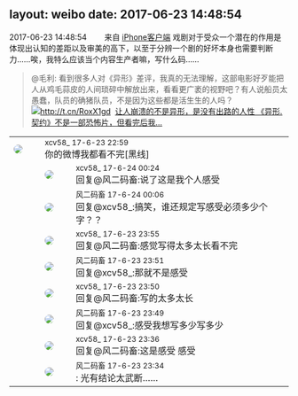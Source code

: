 layout: weibo
date: 2017-06-23 14:48:54
---
<meta name="referrer" content="no-referrer" />

2017-06-23 14:48:54  &nbsp;&nbsp;&nbsp;&nbsp;&nbsp;&nbsp; 来自 <a href="http://app.weibo.com/t/feed/9ksdit" rel="nofollow">iPhone客户端</a>
戏剧对于受众一个潜在的作用是体现出认知的差距以及审美的高下，以至于分辨一个剧的好坏本身也需要判断力……唉，我特么应该当个内容生产者嘛，写什么码……
>  @毛利: 看到很多人对《异形》差评，我真的无法理解，这部电影好歹能把人从鸡毛蒜皮的人间琐碎中解放出来，看看更广袤的视野吧？有人说船员太愚蠢，队员的确猪队员，不是因为这些都是活生生的人吗？http://t.cn/RoxX1gd ​​​
[<img style="float: left;" src="http://r.sinaimg.cn/large/tc/mmbiz_qpic_cn/000ec9c1bca32bcab6e33efe784c8fb7.jpg"/>让人崩溃的不是异形，是没有出路的人性
《异形.契约》不是一部恐怖片，但看完后我...](http://mp.weixin.qq.com/s?__biz=MzA4NTEwOTQ4Mg==&mid=2654319489&idx=1&sn=431748ea36995a646ae73b2bfda7245e)


<table style="width: 100%;">
  <tr>
    <td style="width: 40px;"><img style="border-radius:50%" src="https://tva3.sinaimg.cn/crop.0.0.1242.1242.50/801f7e9ajw8f3peekcgoqj20yi0yidg9.jpg?KID=imgbed,tva&Expires=1624465197&ssig=ukwEtUVbOK"></td>
    <td colspan="2"><small>xcv58_ 17-6-23 22:59</small><br/>你的微博我都看不完[黑线]</td>
  </tr>
  <tr>
    <td/>
    <td style="width: 40px;"><img style="border-radius:50%" src="https://tva3.sinaimg.cn/crop.0.0.1242.1242.50/801f7e9ajw8f3peekcgoqj20yi0yidg9.jpg?KID=imgbed,tva&Expires=1624465197&ssig=ukwEtUVbOK"></td>
    <td><small>xcv58_ 17-6-24 00:24</small><br/>回复@风二码畜:说了这是我个人感受</td>
  </tr>
  <tr>
    <td/>
    <td style="width: 40px;"><img style="border-radius:50%" src="https://tva3.sinaimg.cn/crop.0.0.639.639.50/6d2a6003jw8f3idy69w2gj20hs0hrt9g.jpg?KID=imgbed,tva&Expires=1624465197&ssig=I5Xr0EmIE%2F"></td>
    <td><small>风二码畜 17-6-24 00:06</small><br/>回复@xcv58_:搞笑，谁还规定写感受必须多少个字？？</td>
  </tr>
  <tr>
    <td/>
    <td style="width: 40px;"><img style="border-radius:50%" src="https://tva3.sinaimg.cn/crop.0.0.1242.1242.50/801f7e9ajw8f3peekcgoqj20yi0yidg9.jpg?KID=imgbed,tva&Expires=1624465197&ssig=ukwEtUVbOK"></td>
    <td><small>xcv58_ 17-6-23 23:55</small><br/>回复@风二码畜:感觉写得太多太长看不完</td>
  </tr>
  <tr>
    <td/>
    <td style="width: 40px;"><img style="border-radius:50%" src="https://tva3.sinaimg.cn/crop.0.0.639.639.50/6d2a6003jw8f3idy69w2gj20hs0hrt9g.jpg?KID=imgbed,tva&Expires=1624465197&ssig=I5Xr0EmIE%2F"></td>
    <td><small>风二码畜 17-6-23 23:51</small><br/>回复@xcv58_:那就不是感受</td>
  </tr>
  <tr>
    <td/>
    <td style="width: 40px;"><img style="border-radius:50%" src="https://tva3.sinaimg.cn/crop.0.0.1242.1242.50/801f7e9ajw8f3peekcgoqj20yi0yidg9.jpg?KID=imgbed,tva&Expires=1624465197&ssig=ukwEtUVbOK"></td>
    <td><small>xcv58_ 17-6-23 23:50</small><br/>回复@风二码畜:写的太多太长</td>
  </tr>
  <tr>
    <td/>
    <td style="width: 40px;"><img style="border-radius:50%" src="https://tva3.sinaimg.cn/crop.0.0.639.639.50/6d2a6003jw8f3idy69w2gj20hs0hrt9g.jpg?KID=imgbed,tva&Expires=1624465197&ssig=I5Xr0EmIE%2F"></td>
    <td><small>风二码畜 17-6-23 23:49</small><br/>回复@xcv58_:感受我想写多少写多少</td>
  </tr>
  <tr>
    <td/>
    <td style="width: 40px;"><img style="border-radius:50%" src="https://tva3.sinaimg.cn/crop.0.0.1242.1242.50/801f7e9ajw8f3peekcgoqj20yi0yidg9.jpg?KID=imgbed,tva&Expires=1624465197&ssig=ukwEtUVbOK"></td>
    <td><small>xcv58_ 17-6-23 23:36</small><br/>回复@风二码畜:这是感受 感受</td>
  </tr>
  <tr>
    <td/>
    <td style="width: 40px;"><img style="border-radius:50%" src="https://tva3.sinaimg.cn/crop.0.0.639.639.50/6d2a6003jw8f3idy69w2gj20hs0hrt9g.jpg?KID=imgbed,tva&Expires=1624465197&ssig=I5Xr0EmIE%2F"></td>
    <td><small>风二码畜 17-6-23 23:34</small><br/>: 光有结论太武断……</td>
  </tr>
</table>
